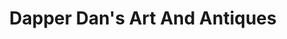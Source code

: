 ---
title: "Dapper Dan's Art And Antiques"
url: /farmville/dapper-dans-art-and-antiques/
shop: Antiquitäten
---